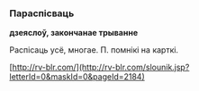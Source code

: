 ### Параспісваць
**дзеяслоў, закончанае трыванне**

Распісаць усё, многае. П. помнікі на карткі.

<a rel="author">[http://rv-blr.com/](http://rv-blr.com/slounik.jsp?letterId=0&maskId=0&pageId=2184)</a>
